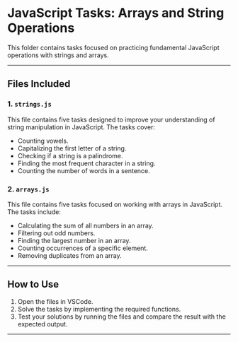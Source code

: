 # JavaScript Tasks: Arrays and String Operations

This folder contains tasks focused on practicing fundamental JavaScript operations with strings and arrays.

---

## Files Included

### 1. `strings.js`
This file contains five tasks designed to improve your understanding of string manipulation in JavaScript. The tasks cover:

- Counting vowels.
- Capitalizing the first letter of a string.
- Checking if a string is a palindrome.
- Finding the most frequent character in a string.
- Counting the number of words in a sentence.

### 2. `arrays.js`
This file contains five tasks focused on working with arrays in JavaScript. The tasks include:

- Calculating the sum of all numbers in an array.
- Filtering out odd numbers.
- Finding the largest number in an array.
- Counting occurrences of a specific element.
- Removing duplicates from an array.

---

## How to Use

1. Open the files in VSCode.
2. Solve the tasks by implementing the required functions.
3. Test your solutions by running the files and compare the result with the expected output.

---

